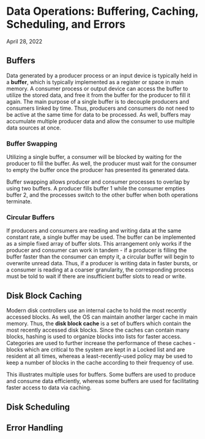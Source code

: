 # Data Operations: Buffering, Caching, Scheduling, and Errors
April 28, 2022

## Buffers
Data generated by a producer process or an input device is typically held in a **buffer**, which is typically implemented as a register or space in main memory. A consumer process or output device can access the buffer to utilize the stored data, and free it from the buffer for the producer to fill it again. The main purpose of a single buffer is to decouple producers and consumers linked by time. Thus, producers and consumers do not need to be active at the same time for data to be processed. As well, buffers may accumulate multiple producer data and allow the consumer to use multiple data sources at once.

### Buffer Swapping
Utilizing a single buffer, a consumer will be blocked by waiting for the producer to fill the buffer. As well, the producer must wait for the consumer to empty the buffer once the producer has presented its generated data.

Buffer swapping allows producer and consumer processes to overlap by using two buffers. A producer fills buffer 1 while the consumer empties buffer 2, and the processes switch to the other buffer when both operations terminate.

### Circular Buffers
If producers and consumers are reading and writing data at the same constant rate, a single buffer may be used. The buffer can be implemented as a simple fixed array of buffer slots. This arrangement only works if the producer and consumer can work in tandem - if a producer is filling the buffer faster than the consumer can empty it, a circular buffer will begin to overwrite unread data. Thus, if a producer is writing data in faster bursts, or a consumer is reading at a coarser granularity, the corresponding process must be told to wait if there are insufficient buffer slots to read or write.

## Disk Block Caching
Modern disk controllers use an internal cache to hold the most recently accessed blocks. As well, the OS can maintain another larger cache in main memory. Thus, the **disk block cache** is a set of buffers which contain the most recently accessed disk blocks. Since the caches can contain many blocks, hashing is used to organize blocks into lists for faster access. Categories are used to further increase the performance of these caches - blocks which are critical to the system are kept in a Locked list and are resident at all times, whereas a least-recently-used policy may be used to keep a number of blocks in the cache according to their frequency of use.

This illustrates multiple uses for buffers. Some buffers are used to produce and consume data efficiently, whereas some buffers are used for facilitating faster access to data via caching.

## Disk Scheduling
## Error Handling
